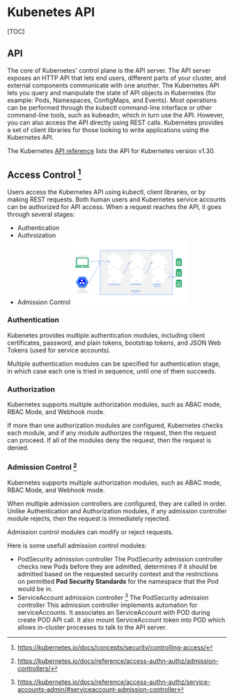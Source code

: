 # Kubenetes API

[TOC]
## API
The core of Kubernetes' control plane is the API server. The API server exposes an HTTP API that lets end users, different parts of your cluster, and external components communicate with one another.
The Kubernetes API lets you query and manipulate the state of API objects in Kubernetes (for example: Pods, Namespaces, ConfigMaps, and Events).
Most operations can be performed through the kubectl command-line interface or other command-line tools, such as kubeadm, which in turn use the API. However, you can also access the API directly using REST calls. Kubernetes provides a set of client libraries for those looking to write applications using the Kubernetes API.

The Kubernetes [API reference](https://kubernetes.io/docs/reference/generated/kubernetes-api/v1.30/) lists the API for Kubernetes version v1.30.

## Access Control [^1]
Users access the Kubernetes API using kubectl, client libraries, or by making REST requests. Both human users and Kubernetes service accounts can be authorized for API access. When a request reaches the API, it goes through several stages:
* Authentication
* Authroization
* Admission Control
![alt text](k8s-access-control.png)
### Authentication
Kubenetes provides multiple authentication modules, including client certificates, password, and plain tokens, bootstrap tokens, and JSON Web Tokens (used for service accounts).

Multiple authentication modules can be specified for authentication stage, in which case each one is tried in sequence, until one of them succeeds.

### Authorization
Kubernetes supports multiple authorization modules, such as ABAC mode, RBAC Mode, and Webhook mode.

If more than one authorization modules are configured, Kubernetes checks each module, and if any module authorizes the request, then the request can proceed. If all of the modules deny the request, then the request is denied.

### Admission Control [^2]
Kubernetes supports multiple authorization modules, such as ABAC mode, RBAC Mode, and Webhook mode.

When multiple admission controllers are configured, they are called in order. Unlike Authentication and Authorization modules, if any admission controller module rejects, then the request is immediately rejected.

Admission control modules can modify or reject requests.

Here is some usefull admission control modules:
* PodSecurity admission controller
The PodSecurity admission controller checks new Pods before they are admitted, determines if it should be admitted based on the requested security context and the restrictions on permitted <b>Pod Security Standards</b> for the namespace that the Pod would be in.
* ServiceAccount admission controller [^3]
The PodSecurity admission controller
This admission controller implements automation for serviceAccounts. It associates an ServiceAccount with POD during create POD API call. It also mount ServiceAccount token into POD which allows in-cluster processes to talk to the API server.


[^1]: https://kubernetes.io/docs/concepts/security/controlling-access/
[^2]: https://kubernetes.io/docs/reference/access-authn-authz/admission-controllers/
[^3]: https://kubernetes.io/docs/reference/access-authn-authz/service-accounts-admin/#serviceaccount-admission-controller